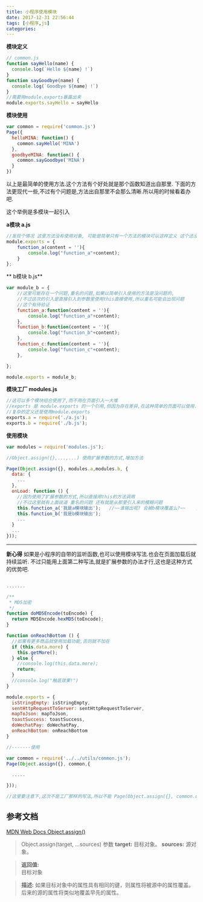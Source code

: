 ```yaml
---
title: 小程序使用模块
date: 2017-12-31 22:56:44
tags: [小程序,js]
categories:
---
```


**模块定义**

```js
// common.js
function sayHello(name) {
  console.log(`Hello ${name} !`)
}
function sayGoodbye(name) {
  console.log(`Goodbye ${name} !`)
}
//需要用module.exports暴露出来
module.exports.sayHello = sayHello
```

**模块使用**
```js
var common = require('common.js')
Page({
  helloMINA: function() {
    common.sayHello('MINA')
  },
  goodbyeMINA: function() {
    common.sayGoodbye('MINA')
  }
})
```
以上是最简单的使用方法.这个方法有个好处就是那个函数知道出自那里.
下面的方法更现代一些,不过有个问题是,方法出自那里不会那么清晰.所以用的时候看着办吧.

<!--more-->

这个举例是多模块一起引入

**a模块 a.js**

```js
//发现个情况 这里方法没有使用对象, 可能是简单只有一个方法的模块可以这样定义 这个还没验证
module.exports = {
    function_a(content = ''){
        console.log("function_a"+content);
    }
};
```

** b模块 b.js**

```js
var module_b = {
    //这里可能存在一个问题,重名的问题,如果以简单引入使用的方法是没问题的,
    //不过这次的引入是直接引入到参数里使用this直接使用,所以重名可能会出现问题
    //这个有待验证
    function_a:function(content = ''){
        console.log("function_a"+content);
    },
    function_b:function(content = ''){
        console.log("function_b"+content);
    },
    function_c:function(content = ''){
        console.log("function_c"+content);
    },

};

module.exports = module_b;
```

**模块工厂 modules.js**

```js
//这可以多个模块组合使用了,而不用在页面引入一大堆
//exports 是 module.exports 的一个引用,但因为存在差异,在这种简单的页面可以使用.
//复杂的定义还是使用module.exports
exports.a = require('./a.js');
exports.b = require('./b.js');

```

**使用模块**

```js
var modules = require('modules.js');

//Object.assign({},...,...) 使用扩展参数的方式,增加方法

Page(Object.assign({}, modules.a,modules.b, {
  data: {
    ...
  },
  onLoad: function () {
    //因为使用了扩展参数的方式,所以直接用this的方法调用
    //不过这里就有上面说道 重名的问题 还有就是从那里引入来的模糊问题
    this.function_a('我是a模块输出');   //~~谁输出呢? 会被b模块覆盖么?~~    // 会覆盖通过Object.assign()文档里的说明了这些 参考文档在下面
    this.function_b('我是b模块输出');
    ...
  }
  ...
}));  
```


------

**新心得**
如果是小程序的自带的监听函数,也可以使用模块写法.也会在页面加载后就持续监听.
不过只能用上面第二种写法,就是扩展参数的办法才行,这也是这种方式的优势吧.


```js

.......

/**
 * MD5加密
 */
function doMD5Encode(toEncode) {
  return MD5Encode.hexMD5(toEncode);
}

function onReachBottom () {
  //如果有更多商品就使用加载功能,否则就不加在
  if (this.data.more) {
    this.getMore();
  } else {
    //console.log(this.data.more);
    return;
  }
  //console.log("触底效果!")
}

module.exports = {
  isStringEmpty: isStringEmpty,
  sentHttpRequestToServer: sentHttpRequestToServer,
  mapToJson: mapToJson,
  toastSuccess: toastSuccess,
  doWechatPay: doWechatPay,
  onReachBottom: onReachBottom
}

//-------使用

var common = require('../../utils/common.js');
Page(Object.assign({}, common,{

  .....

}));  

//这里要注意下,这次不是工厂那样的写法,所以不能 Page(Object.assign({}, common.onReachBottom ,{  这样写.


```






## 参考文档
[MDN Web Docs Object.assign() ](https://developer.mozilla.org/zh-CN/docs/Web/JavaScript/Reference/Global_Objects/Object/assign)

>Object.assign(target, ...sources)
参数
**target:**      目标对象。
**sources:**     源对象。

>**返回值:**    
目标对象

>**描述:**
如果目标对象中的属性具有相同的键，则属性将被源中的属性覆盖。后来的源的属性将类似地覆盖早先的属性。

